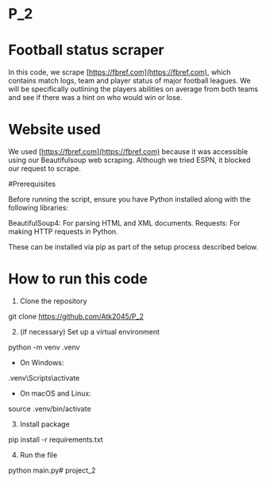 # P_2
# Football status scraper

In this code, we scrape [https://fbref.com](https://fbref.com), which contains match logs, team and player status of major football leagues. We will be specifically outlining the players abilities on average from both teams and see if there was a hint on who would win or lose. 

# Website used

We used [https://fbref.com](https://fbref.com) because it was accessible using our Beautifulsoup web scraping. Although we tried ESPN, it blocked our request to scrape. 

#Prerequisites

Before running the script, ensure you have Python installed along with the following libraries:

BeautifulSoup4: For parsing HTML and XML documents.
Requests: For making HTTP requests in Python.

These can be installed via pip as part of the setup process described below.

# How to run this code 

1. Clone the repository 

git clone https://github.com/Atk2045/P_2

2. (if necessary) Set up a virtual environment

python \-m venv .venv 

*  On Windows:

.venv\\Scripts\\activate

* On macOS and Linux:

source .venv/bin/activate

3. Install package 

pip install \-r requirements.txt

4. Run the file

python main.py# project_2
